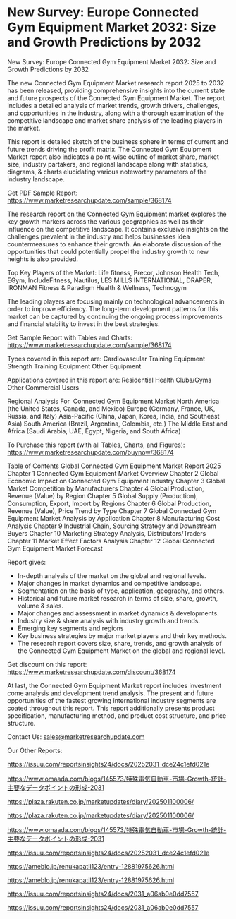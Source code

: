 # New Survey: Europe Connected Gym Equipment Market 2032: Size and Growth Predictions by 2032

New Survey: Europe Connected Gym Equipment Market 2032: Size and Growth Predictions by 2032

The new Connected Gym Equipment Market research report 2025 to 2032 has been released, providing comprehensive insights into the current state and future prospects of the Connected Gym Equipment Market. The report includes a detailed analysis of market trends, growth drivers, challenges, and opportunities in the industry, along with a thorough examination of the competitive landscape and market share analysis of the leading players in the market.

This report is detailed sketch of the business sphere in terms of current and future trends driving the profit matrix. The Connected Gym Equipment Market report also indicates a point-wise outline of market share, market size, industry partakers, and regional landscape along with statistics, diagrams, & charts elucidating various noteworthy parameters of the industry landscape.

Get PDF Sample Report: https://www.marketresearchupdate.com/sample/368174

The research report on the Connected Gym Equipment market explores the key growth markers across the various geographies as well as their influence on the competitive landscape. It contains exclusive insights on the challenges prevalent in the industry and helps businesses idea countermeasures to enhance their growth. An elaborate discussion of the opportunities that could potentially propel the industry growth to new heights is also provided.

Top Key Players of the Market:
Life fitness, Precor, Johnson Health Tech, EGym, IncludeFitness, Nautilus, LES MILLS INTERNATIONAL, DRAPER, IRONMAN Fitness & Paradigm Health & Wellness, Technogym


The leading players are focusing mainly on technological advancements in order to improve efficiency. The long-term development patterns for this market can be captured by continuing the ongoing process improvements and financial stability to invest in the best strategies.

Get Sample Report with Tables and Charts: https://www.marketresearchupdate.com/sample/368174

Types covered in this report are:
Cardiovascular Training Equipment
Strength Training Equipment
Other Equipment


Applications covered in this report are:
Residential
Health Clubs/Gyms
Other Commercial Users


Regional Analysis For  Connected Gym Equipment Market
North America (the United States, Canada, and Mexico)
Europe (Germany, France, UK, Russia, and Italy)
Asia-Pacific (China, Japan, Korea, India, and Southeast Asia)
South America (Brazil, Argentina, Colombia, etc.)
The Middle East and Africa (Saudi Arabia, UAE, Egypt, Nigeria, and South Africa)

To Purchase this report (with all Tables, Charts, and Figures): https://www.marketresearchupdate.com/buynow/368174

Table of Contents
Global Connected Gym Equipment Market Report 2025
Chapter 1 Connected Gym Equipment Market Overview
Chapter 2 Global Economic Impact on Connected Gym Equipment Industry
Chapter 3 Global Market Competition by Manufacturers
Chapter 4 Global Production, Revenue (Value) by Region
Chapter 5 Global Supply (Production), Consumption, Export, Import by Regions
Chapter 6 Global Production, Revenue (Value), Price Trend by Type
Chapter 7 Global Connected Gym Equipment Market Analysis by Application
Chapter 8 Manufacturing Cost Analysis
Chapter 9 Industrial Chain, Sourcing Strategy and Downstream Buyers
Chapter 10 Marketing Strategy Analysis, Distributors/Traders
Chapter 11 Market Effect Factors Analysis
Chapter 12 Global Connected Gym Equipment Market Forecast

Report gives:

- In-depth analysis of the market on the global and regional levels.
- Major changes in market dynamics and competitive landscape.
- Segmentation on the basis of type, application, geography, and others.
- Historical and future market research in terms of size, share, growth, volume & sales.
- Major changes and assessment in market dynamics & developments.
- Industry size & share analysis with industry growth and trends.
- Emerging key segments and regions
- Key business strategies by major market players and their key methods.
- The research report covers size, share, trends, and growth analysis of the Connected Gym Equipment Market on the global and regional level.

Get discount on this report: https://www.marketresearchupdate.com/discount/368174

At last, the Connected Gym Equipment Market report includes investment come analysis and development trend analysis. The present and future opportunities of the fastest growing international industry segments are coated throughout this report. This report additionally presents product specification, manufacturing method, and product cost structure, and price structure.

Contact Us:
sales@marketresearchupdate.com

Our Other Reports:

https://issuu.com/reportsinsights24/docs/20252031_dce24c1efd021e

https://www.omaada.com/blogs/145573/特殊電気自動車-市場-Growth-統計-主要なデータポイントの形成-2031

https://plaza.rakuten.co.jp/marketupdates/diary/202501100006/

https://plaza.rakuten.co.jp/marketupdates/diary/202501100006/

https://www.omaada.com/blogs/145573/特殊電気自動車-市場-Growth-統計-主要なデータポイントの形成-2031

https://issuu.com/reportsinsights24/docs/20252031_dce24c1efd021e

https://ameblo.jp/renukapatil123/entry-12881975626.html

https://ameblo.jp/renukapatil123/entry-12881975626.html

https://issuu.com/reportsinsights24/docs/2031_a06ab0e0dd7557

https://issuu.com/reportsinsights24/docs/2031_a06ab0e0dd7557
